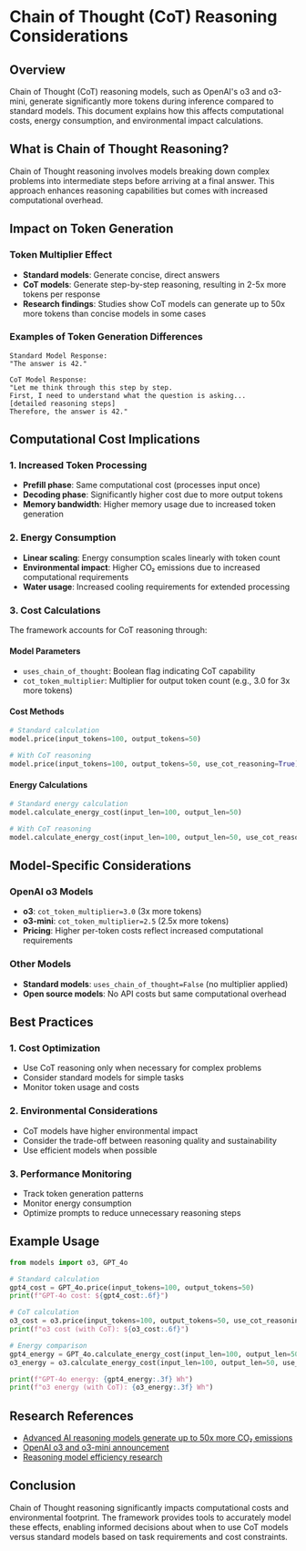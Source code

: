 # Chain of Thought (CoT) Reasoning Considerations

## Overview

Chain of Thought (CoT) reasoning models, such as OpenAI's o3 and o3-mini, generate significantly more tokens during inference compared to standard models. This document explains how this affects computational costs, energy consumption, and environmental impact calculations.

## What is Chain of Thought Reasoning?

Chain of Thought reasoning involves models breaking down complex problems into intermediate steps before arriving at a final answer. This approach enhances reasoning capabilities but comes with increased computational overhead.

## Impact on Token Generation

### Token Multiplier Effect
- **Standard models**: Generate concise, direct answers
- **CoT models**: Generate step-by-step reasoning, resulting in 2-5x more tokens per response
- **Research findings**: Studies show CoT models can generate up to 50x more tokens than concise models in some cases

### Examples of Token Generation Differences
```
Standard Model Response:
"The answer is 42."

CoT Model Response:
"Let me think through this step by step.
First, I need to understand what the question is asking...
[detailed reasoning steps]
Therefore, the answer is 42."
```

## Computational Cost Implications

### 1. Increased Token Processing
- **Prefill phase**: Same computational cost (processes input once)
- **Decoding phase**: Significantly higher cost due to more output tokens
- **Memory bandwidth**: Higher memory usage due to increased token generation

### 2. Energy Consumption
- **Linear scaling**: Energy consumption scales linearly with token count
- **Environmental impact**: Higher CO₂ emissions due to increased computational requirements
- **Water usage**: Increased cooling requirements for extended processing

### 3. Cost Calculations
The framework accounts for CoT reasoning through:

#### Model Parameters
- `uses_chain_of_thought`: Boolean flag indicating CoT capability
- `cot_token_multiplier`: Multiplier for output token count (e.g., 3.0 for 3x more tokens)

#### Cost Methods
```python
# Standard calculation
model.price(input_tokens=100, output_tokens=50)

# With CoT reasoning
model.price(input_tokens=100, output_tokens=50, use_cot_reasoning=True)
```

#### Energy Calculations
```python
# Standard energy calculation
model.calculate_energy_cost(input_len=100, output_len=50)

# With CoT reasoning
model.calculate_energy_cost(input_len=100, output_len=50, use_cot_reasoning=True)
```

## Model-Specific Considerations

### OpenAI o3 Models
- **o3**: `cot_token_multiplier=3.0` (3x more tokens)
- **o3-mini**: `cot_token_multiplier=2.5` (2.5x more tokens)
- **Pricing**: Higher per-token costs reflect increased computational requirements

### Other Models
- **Standard models**: `uses_chain_of_thought=False` (no multiplier applied)
- **Open source models**: No API costs but same computational overhead

## Best Practices

### 1. Cost Optimization
- Use CoT reasoning only when necessary for complex problems
- Consider standard models for simple tasks
- Monitor token usage and costs

### 2. Environmental Considerations
- CoT models have higher environmental impact
- Consider the trade-off between reasoning quality and sustainability
- Use efficient models when possible

### 3. Performance Monitoring
- Track token generation patterns
- Monitor energy consumption
- Optimize prompts to reduce unnecessary reasoning steps

## Example Usage

```python
from models import o3, GPT_4o

# Standard calculation
gpt4_cost = GPT_4o.price(input_tokens=100, output_tokens=50)
print(f"GPT-4o cost: ${gpt4_cost:.6f}")

# CoT calculation
o3_cost = o3.price(input_tokens=100, output_tokens=50, use_cot_reasoning=True)
print(f"o3 cost (with CoT): ${o3_cost:.6f}")

# Energy comparison
gpt4_energy = GPT_4o.calculate_energy_cost(input_len=100, output_len=50)
o3_energy = o3.calculate_energy_cost(input_len=100, output_len=50, use_cot_reasoning=True)

print(f"GPT-4o energy: {gpt4_energy:.3f} Wh")
print(f"o3 energy (with CoT): {o3_energy:.3f} Wh")
```

## Research References

- [Advanced AI reasoning models generate up to 50x more CO₂ emissions](https://livescience.com/technology/artificial-intelligence/advanced-ai-reasoning-models-o3-r1-generate-up-to-50-times-more-co2-emissions-than-more-common-llms)
- [OpenAI o3 and o3-mini announcement](https://arstechnica.com/information-technology/2024/12/openai-announces-o3-and-o3-mini-its-next-simulated-reasoning-models/)
- [Reasoning model efficiency research](https://arxiv.org/abs/2502.15631)

## Conclusion

Chain of Thought reasoning significantly impacts computational costs and environmental footprint. The framework provides tools to accurately model these effects, enabling informed decisions about when to use CoT models versus standard models based on task requirements and cost constraints.
